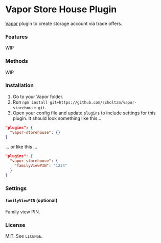 # Vapor Store House Plugin

[Vapor](https://github.com/scholtzm/vapor) plugin to create storage account via trade offers.

### Features

WIP

### Methods

WIP

### Installation

1. Go to your Vapor folder.
2. Run `npm install git+https://github.com/scholtzm/vapor-storehouse.git`.
3. Open your config file and update `plugins` to include settings for this plugin. It should look something like this...

```json
"plugins": {
  "vapor-storehouse": {}
}
```

... or like this ...

```json
"plugins": {
  "vapor-storehouse": {
    "familyViewPIN": "1234"
  }
}
```

### Settings

#### `familyViewPIN` (optional)

Family view PIN.

### License

MIT. See `LICENSE`.

